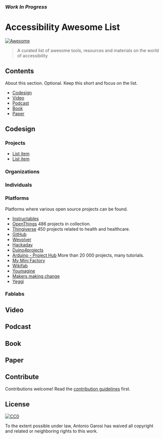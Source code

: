 ### *Work In Progress*

# Accessibility Awesome List

[![Awesome](https://awesome.re/badge.svg)](https://awesome.re)

> A curated list of awesome tools, resources and materials on the world of accessibility

## Contents

About this section. Optional. Keep this short and focus on the list.

- [Codesign](#Codesign)
- [Video](#Video)
- [Podcast](#Podcast)
- [Book](#Book)
- [Paper](#Paper)

## Codesign

### Projects

- [List item](http://example.com)
- [List item](http://example.com)

### Organizations
### Individuals
### Platforms

Platforms where various open source projects can be found.

* [Instructables](www.instructables.com)  
* [OpenThings](www.openthings.wiki) 486 projects in collection.
* [Thingiverse](www.thingiverse.com) 450 projects related to health and healthcare.
* [GitHub](www.github.com)
* [Wevolver](www.wevolver.com) 
* [Hackaday](https://www.hackster.io)
* [Duino4projects](http://duino4projects.com)
* [Arduino - Project Hub](https://create.arduino.cc/projecthub) More than 20 000 projects, many tutorials.
* [My Mini Factory](https://www.myminifactory.com/) 
* [Wikifab](http://wikifab.org/wiki/Accueil) 
* [Youmagine](www.youmagine.com) 
* [Makers making change](www.makersmakingchange.com) 
* [Yeggi](http://www.yeggi.com/)


### Fablabs

## Video

## Podcast

## Book

## Paper

## Contribute

Contributions welcome! Read the [contribution guidelines](contributing.md) first.


## License

[![CC0](https://mirrors.creativecommons.org/presskit/buttons/88x31/svg/cc-zero.svg)](https://creativecommons.org/publicdomain/zero/1.0)

To the extent possible under law, Antonio Garosi has waived all copyright and
related or neighboring rights to this work.
